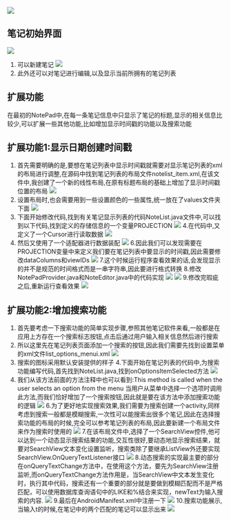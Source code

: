 ![](https://img-blog.csdnimg.cn/20200530222628564.png)


## 笔记初始界面
![](https://img-blog.csdnimg.cn/20200601135114245.png)
1. 可以新建笔记
![](https://img-blog.csdnimg.cn/20200601135349474.png)
2. 此外还可以对笔记进行编辑,以及显示当前所拥有的笔记列表
## 扩展功能
在最初的NotePad中,在每一条笔记信息中只显示了笔记的标题,显示的相关信息比较少,可以扩展一些其他功能,比如增加显示时间戳的功能以及搜索功能
## 扩展功能1:显示日期创建时间戳
1. 首先需要明确的是,要想在笔记列表中显示时间戳就需要对显示笔记列表的xml的布局进行调整,在源码中找到笔记列表的布局文件notelist_item.xml,在该文件中,我创建了一个新的线性布局,在原有标题布局的基础上增加了显示时间戳位置的布局
![](https://img-blog.csdnimg.cn/20200601140147401.png)
2. 设置布局时,也会需要用到一些设置颜色的一些属性,统一放在了values文件夹下面
![](https://img-blog.csdnimg.cn/20200601140322129.png)
3. 下面开始修改代码,找到有关笔记显示列表的代码NoteList.java文件中,可以找到以下代码,找到定义的存储信息的一个变量PROJECTION
![](https://img-blog.csdnimg.cn/20200601140547985.png)
4.在代码中,又定义了一个Cursor进行读取数据
![](https://img-blog.csdnimg.cn/20200601140746137.png)
5. 然后又使用了一个适配器进行数据装配
![](https://img-blog.csdnimg.cn/20200601140844427.png)
6.因此我们可以发现需要在PROJECTION变量中来定义我们要在笔记列表中要显示的时间戳,因此需要修改dataColumns和viewIDs
![](https://img-blog.csdnimg.cn/20200601141020107.png)
7.这个时候运行程序查看效果的话,会发现显示的并不是规范的时间格式而是一串字符串,因此要进行格式转换
8.修改NotePadProvider.java和NoteEditor.java中的代码实现
![](https://img-blog.csdnimg.cn/20200601141224363.png)
![](https://img-blog.csdnimg.cn/20200601141311554.png)
9.修改完瑕疵之后,重新运行查看效果
![](https://img-blog.csdnimg.cn/20200601135137259.png)
## 扩展功能2:增加搜索功能
1. 首先要考虑一下搜索功能的简单实现步骤,参照其他笔记软件来看,一般都是在应用上方存在一个搜索标志按钮,点击后通过用户输入相关信息然后进行搜索
2. 所以这里先在笔记列表页面添加一个搜索的按钮,因此我们需要先找到设置菜单的xml文件list_options_menui.xml
![](https://img-blog.csdnimg.cn/20200601141629728.png)
3. 搜索的图标采用默认安装提供的样子
4.下面开始在笔记列表的代码中,为搜索功能编写代码,首先找到NoteList.java,找到onOptionsItemSelected方法
![](https://img-blog.csdnimg.cn/20200601141925351.png)
5. 我们从该方法前面的方法注释中也可以看到:This method is called when the user selects an option from the menu  当用户从菜单中选择一个选项时调用此方法,而我们恰好增加了一个搜索按钮,因此就是要在该方法中添加搜索功能的逻辑
![](https://img-blog.csdnimg.cn/20200601142132271.png)
6.为了更好地实现搜索效果,我们需要为搜索创建一个activity,同样考虑到搜索一般都是模糊搜索,一次性可以能搜索出很多个笔记,因此在选择搜索功能的布局的时候,完全可以参考笔记列表的布局,因此要新建一个布局文件来作为搜索时使用的
![](https://img-blog.csdnimg.cn/20200601142435886.png)
7.在该布局文件中,选择了一个SearchView控件,他可以达到一个动态显示搜索结果的功能,交互性很好,要动态地显示搜索结果，就要对SearchView文本变化设置监听，搜索类除了要继承ListView外还要实现SearchView.OnQueryTextListener接口
![](https://img-blog.csdnimg.cn/20200601142714642.png)
8.动态搜索的实现最主要的部分在onQueryTextChange方法中，在使用这个方法，要先为SearchView注册监听,而onQueryTextChange方法作用是，当SearchView中文本发生变化时，执行其中代码，搜索还有一个重要的部分就是要做到模糊匹配而不是严格匹配，可以使用数据库查询语句中的LIKE和%结合来实现，newText为输入搜索的内容.
![](https://img-blog.csdnimg.cn/2020060114290037.png)
9.最后在AndroidManifest.xml中注册一下
![](https://img-blog.csdnimg.cn/20200601142954945.png)
10.搜索功能展示,当输入t的时候,在笔记中的两个匹配的笔记可以显示出来
![](https://img-blog.csdnimg.cn/20200601135156725.png)
